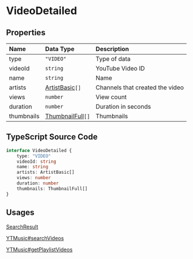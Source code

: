 # VideoDetailed

## Properties

| Name       | Data Type                                 | Description                     |
| :--------- | :---------------------------------------- | :------------------------------ |
| type       | `"VIDEO"`                                 | Type of data                    |
| videoId    | `string`                                  | YouTube Video ID                |
| name       | `string`                                  | Name                            |
| artists    | [ArtistBasic](./ArtistBasic.html)`[]`     | Channels that created the video |
| views      | `number`                                  | View count                      |
| duration   | `number`                                  | Duration in seconds             |
| thumbnails | [ThumbnailFull](./ThumbnailFull.html)`[]` | Thumbnails                      |

## TypeScript Source Code

```ts
interface VideoDetailed {
	type: "VIDEO"
	videoId: string
	name: string
	artists: ArtistBasic[]
	views: number
	duration: number
	thumbnails: ThumbnailFull[]
}
```

## Usages

[SearchResult](../types/SearchResult.html)

[YTMusic#searchVideos](../../guides/usage/searchVideos.html)

[YTMusic#getPlaylistVideos](../../guides/usage/getPlaylistVideos.html)
